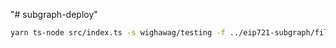 "# subgraph-deploy"

```bash
yarn ts-node src/index.ts -s wighawag/testing -f ../eip721-subgraph/files -i http://localhost:5001/api -g http://localhost:8020
```
